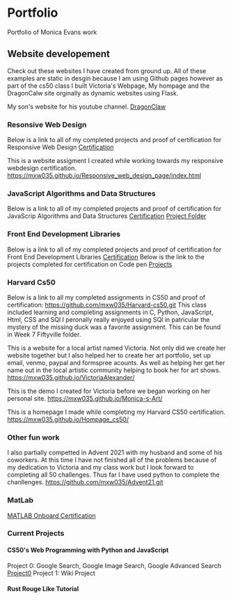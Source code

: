 # Portfolio
Portfolio of Monica Evans work 

## Website developement 
Check out these websites I have created from ground up. 
All of these examples are static in desgin because I am using Github pages however as part of the cs50 class I built Victoria's Webpage, My hompage and the DragonCalw site orginally as dynamic websites using Flask. 

My son's website for his youtube channel. [DragonClaw](https://mxw035.github.io/dragonclaw/index.html)

### Resonsive Web Design

Below is a link to all of my completed projects and proof of certification for Responsive Web Design 
[Certification](https://github.com/mxw035/freecodecamp.git)

This is a website assigment I created while working towards my responsive webdesign certification. 
https://mxw035.github.io/Responsive_web_design_page/index.html

### JavaScript Algorithms and Data Structures 

Below is a link to all of my completed projects and proof of certification for JavaScrip Algorithms and Data Structures 
[Certification](https://github.com/mxw035/freecodecamp/blob/cca25732c9d450eb377e29f38bae7037721107ce/JavaScript%20Algorithms%20and%20Data%20Structures%20Certification%20_%20freeCodeCamp.org.pdf)
[Project Folder](https://github.com/mxw035/freecodecamp/tree/main/JavaScript%20Algorithms%20and%20Data%20Structures)

### Front End Development Libraries 

Below is a link to all of my completed projects and proof of certification for Front End Development Libraries
[Certification](https://github.com/mxw035/freecodecamp/blob/cca25732c9d450eb377e29f38bae7037721107ce/Front%20end%20development%20cert.pdf)
Below is the link to the projects completed for certification on Code pen 
[Projects](https://github.com/mxw035/freecodecamp/blob/cca25732c9d450eb377e29f38bae7037721107ce/Front%20End%20Development%20Libraries.md)

### Harvard Cs50

Below is a link to all my completed assignments in CS50 and proof of certification: 
https://github.com/mxw035/Harvard-cs50.git
This class included learning and completing assignments in C, Python, JavaScript, Html, CSS and SQl 
I peronally really enjoyed using SQl in patricular the mystery of the missing duck was a favorite assignment. This can be found in Week 7 Fiftyville folder. 

This is a website for a local artist named Victoria. Not only did we create her website together but I also helped her to create her art portfolio, set up email, venmo, paypal and formspree acounts. As well as helping her get her name out in the local artistic community helping to book her for art shows. 
https://mxw035.github.io/VictoriaAlexander/

This is the demo I created for Victoria before we began working on her personal site. 
https://mxw035.github.io/Monica-s-Art/

This is a homepage I made while completing my Harvard CS50 certification. 
https://mxw035.github.io/Hompage_cs50/

### Other fun work 
I also partially competted in Advent 2021 with my husband and some of his coworkers. At this time I have not finished all of the problems because of my dedication
to Victoria and my class work but I look forward to completing all 50 challenges. Thus far I have used python to complete the chanllenges. 
https://github.com/mxw035/Advent21.git

### MatLab
[MATLAB Onboard Certification](https://matlabacademy.mathworks.com/progress/share/certificate.html?id=cdf7c1f6-9921-4403-baeb-5b686ecc6df6&)

### Current Projects 
#### CS50's Web Programming with Python and JavaScript
Project 0: Google Search, Google Image Search, Google Advanced Search
[Project0](https://mxw035.github.io/cs50-WebPrograming-with-python/)
Project 1: Wiki Project 

#### Rust Rouge Like Tutorial 

